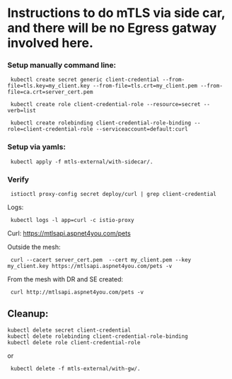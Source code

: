 # Instructions to do mTLS via side car, and there will be no Egress gatway involved here.

### Setup manually command line:
```
 kubectl create secret generic client-credential --from-file=tls.key=my_client.key --from-file=tls.crt=my_client.pem --from-file=ca.crt=server_cert.pem

 kubectl create role client-credential-role --resource=secret --verb=list

 kubectl create rolebinding client-credential-role-binding --role=client-credential-role --serviceaccount=default:curl
```
### Setup via yamls:
```
 kubectl apply -f mtls-external/with-sidecar/.
```
### Verify
```
 istioctl proxy-config secret deploy/curl | grep client-credential
```
 Logs: 
```
 kubectl logs -l app=curl -c istio-proxy
```

 Curl: https://mtlsapi.aspnet4you.com/pets

 Outside the mesh: 
```
 curl --cacert server_cert.pem  --cert my_client.pem --key my_client.key https://mtlsapi.aspnet4you.com/pets -v
```
 From the mesh with DR and SE created:
```
 curl http://mtlsapi.aspnet4you.com/pets -v
```

## Cleanup:
```
kubectl delete secret client-credential
kubectl delete rolebinding client-credential-role-binding
kubectl delete role client-credential-role
```
or

```
 kubectl delete -f mtls-external/with-gw/.
```
